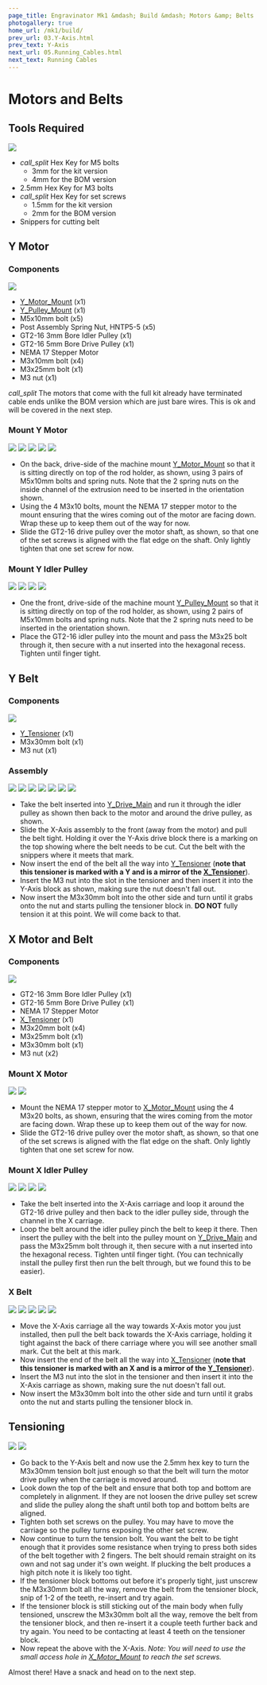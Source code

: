 ```yaml
---
page_title: Engravinator Mk1 &mdash; Build &mdash; Motors &amp; Belts
photogallery: true
home_url: /mk1/build/
prev_url: 03.Y-Axis.html
prev_text: Y-Axis
next_url: 05.Running_Cables.html
next_text: Running Cables
---
```

# Motors and Belts

## Tools Required

<a href="/mk1/img/build/057.jpg" data-imagelightbox="a"><img src="/mk1/img/build/thumb/057.jpg"></a>

- <i class="material-icons">call_split</i> Hex Key for M5 bolts
  - 3mm for the kit version
  - 4mm for the BOM version
- 2.5mm Hex Key for M3 bolts
- <i class="material-icons">call_split</i> Hex Key for set screws
  - 1.5mm for the kit version
  - 2mm for the BOM version
- Snippers for cutting belt

## Y Motor

### Components

<a href="/mk1/img/build/058.jpg" data-imagelightbox="b"><img src="/mk1/img/build/thumb/058.jpg"></a>

- <span class="dot red"></span> [Y_Motor_Mount](https://github.com/ManiacalLabs/Engravinator/blob/master/Mk1/Fabrication/3D_Printed/Core_Components/Y_Motor_Mount.stl) (x1)
- <span class="dot orange"></span> [Y_Pulley_Mount](https://github.com/ManiacalLabs/Engravinator/blob/master/Mk1/Fabrication/3D_Printed/Core_Components/Y_Pulley_Mount.stl) (x1)
- M5x10mm bolt (x5)
- Post Assembly Spring Nut, HNTP5-5 (x5)
- <span class="dot green"></span> GT2-16 3mm Bore Idler Pulley (x1)
- <span class="dot purple"></span> GT2-16 5mm Bore Drive Pulley (x1)
- <span class="dot blue"></span> NEMA 17 Stepper Motor
- <span class="dot cyan"></span> M3x10mm bolt (x4)
- <span class="dot yellow"></span> M3x25mm bolt (x1)
- M3 nut (x1)

<div class="callout warning">
<i class="material-icons">call_split</i> The motors that come with the full kit already have terminated cable ends unlike the BOM version which are just bare wires. This is ok and will be covered in the next step.
</div>


### Mount Y Motor

<a href="/mk1/img/build/059.jpg" data-imagelightbox="c"><img src="/mk1/img/build/thumb/059.jpg"></a>
<a href="/mk1/img/build/060.jpg" data-imagelightbox="c"><img src="/mk1/img/build/thumb/060.jpg"></a>
<a href="/mk1/img/build/061.jpg" data-imagelightbox="c"><img src="/mk1/img/build/thumb/061.jpg"></a>
<a href="/mk1/img/build/062.jpg" data-imagelightbox="c"><img src="/mk1/img/build/thumb/062.jpg"></a>
<a href="/mk1/img/build/062b.jpg" data-imagelightbox="c"><img src="/mk1/img/build/thumb/062b.jpg"></a>

- On the back, drive-side of the machine mount [Y_Motor_Mount](https://github.com/ManiacalLabs/Engravinator/blob/master/Mk1/Fabrication/3D_Printed/Core_Components/Y_Motor_Mount.stl) so that it is sitting directly on top of the rod holder, as shown, using 3 pairs of M5x10mm bolts and spring nuts. Note that the 2 spring nuts on the inside channel of the extrusion need to be inserted in the orientation shown.
- Using the 4 M3x10 bolts, mount the NEMA 17 stepper motor to the mount ensuring that the wires coming out of the motor are facing down. Wrap these up to keep them out of the way for now.
- Slide the GT2-16 drive pulley over the motor shaft, as shown, so that one of the set screws is aligned with the flat edge on the shaft. Only lightly tighten that one set screw for now.

### Mount Y Idler Pulley

<a href="/mk1/img/build/063.jpg" data-imagelightbox="d"><img src="/mk1/img/build/thumb/063.jpg"></a>
<a href="/mk1/img/build/064.jpg" data-imagelightbox="d"><img src="/mk1/img/build/thumb/064.jpg"></a>
<a href="/mk1/img/build/065.jpg" data-imagelightbox="d"><img src="/mk1/img/build/thumb/065.jpg"></a>
<a href="/mk1/img/build/066.jpg" data-imagelightbox="d"><img src="/mk1/img/build/thumb/066.jpg"></a>

- One the front, drive-side of the machine mount [Y_Pulley_Mount](https://github.com/ManiacalLabs/Engravinator/blob/master/Mk1/Fabrication/3D_Printed/Core_Components/Y_Pulley_Mount.stl) so that it is sitting directly on top of the rod holder, as shown, using 2 pairs of M5x10mm bolts and spring nuts. Note that the 2 spring nuts need to be inserted in the orientation shown.
- Place the GT2-16 idler pulley into the mount and pass the M3x25 bolt through it, then secure with a nut inserted into the hexagonal recess. Tighten until finger tight.


## Y Belt

### Components

<a href="/mk1/img/build/067.jpg" data-imagelightbox="e"><img src="/mk1/img/build/thumb/067.jpg"></a>

- <span class="dot red"></span> [Y_Tensioner](https://github.com/ManiacalLabs/Engravinator/blob/master/Mk1/Fabrication/3D_Printed/Core_Components/Y_Tensioner.stl) (x1)
- <span class="dot green"></span> M3x30mm bolt (x1)
- <span class="dot blue"></span> M3 nut (x1)

### Assembly

<a href="/mk1/img/build/068.jpg" data-imagelightbox="f"><img src="/mk1/img/build/thumb/068.jpg"></a>
<a href="/mk1/img/build/069.jpg" data-imagelightbox="f"><img src="/mk1/img/build/thumb/069.jpg"></a>
<a href="/mk1/img/build/070.jpg" data-imagelightbox="f"><img src="/mk1/img/build/thumb/070.jpg"></a>
<a href="/mk1/img/build/071.jpg" data-imagelightbox="f"><img src="/mk1/img/build/thumb/071.jpg"></a>
<a href="/mk1/img/build/072.jpg" data-imagelightbox="f"><img src="/mk1/img/build/thumb/072.jpg"></a>
<a href="/mk1/img/build/073.jpg" data-imagelightbox="f"><img src="/mk1/img/build/thumb/073.jpg"></a>
<a href="/mk1/img/build/074.jpg" data-imagelightbox="f"><img src="/mk1/img/build/thumb/074.jpg"></a>

- Take the belt inserted into [Y_Drive_Main](https://github.com/ManiacalLabs/Engravinator/blob/master/Mk1/Fabrication/3D_Printed/Core_Components/Y_Drive_Main.stl) and run it through the idler pulley as shown then back to the motor and around the drive pulley, as shown.
- Slide the X-Axis assembly to the front (away from the motor) and pull the belt tight. Holding it over the Y-Axis drive block there is a marking on the top showing where the belt needs to be cut. Cut the belt with the snippers where it meets that mark.
- Now insert the end of the belt all the way into [Y_Tensioner](https://github.com/ManiacalLabs/Engravinator/blob/master/Mk1/Fabrication/3D_Printed/Core_Components/Y_Tensioner.stl) (**note that this tensioner is marked with a Y and is a mirror of the [X_Tensioner](https://github.com/ManiacalLabs/Engravinator/blob/master/Mk1/Fabrication/3D_Printed/Core_Components/X_Tensioner.stl)**).
- Insert the M3 nut into the slot in the tensioner and then insert it into the Y-Axis block as shown, making sure the nut doesn't fall out.
- Now insert the M3x30mm bolt into the other side and turn until it grabs onto the nut and starts pulling the tensioner block in. **DO NOT** fully tension it at this point. We will come back to that.

## X Motor and Belt

### Components

<a href="/mk1/img/build/075.jpg" data-imagelightbox="g"><img src="/mk1/img/build/thumb/075.jpg"></a>

- <span class="dot yellow"></span> GT2-16 3mm Bore Idler Pulley (x1)
- <span class="dot orange"></span> GT2-16 5mm Bore Drive Pulley (x1)
- <span class="dot red"></span> NEMA 17 Stepper Motor
- <span class="dot green"></span> [X_Tensioner](https://github.com/ManiacalLabs/Engravinator/blob/master/Mk1/Fabrication/3D_Printed/Core_Components/X_Tensioner.stl) (x1)
- <span class="dot blue"></span> M3x20mm bolt (x4)
- <span class="dot purple"></span> M3x25mm bolt (x1)
- <span class="dot cyan"></span> M3x30mm bolt (x1)
- M3 nut (x2)

### Mount X Motor

<a href="/mk1/img/build/076.jpg" data-imagelightbox="h"><img src="/mk1/img/build/thumb/076.jpg"></a>
<a href="/mk1/img/build/077.jpg" data-imagelightbox="h"><img src="/mk1/img/build/thumb/077.jpg"></a>

- Mount the NEMA 17 stepper motor to [X_Motor_Mount](https://github.com/ManiacalLabs/Engravinator/blob/master/Mk1/Fabrication/3D_Printed/Core_Components/X_Motor_Mount.stl) using the 4 M3x20 bolts, as shown, ensuring that the wires coming from the motor are facing down. Wrap these up to keep them out of the way for now.
- Slide the GT2-16 drive pulley over the motor shaft, as shown, so that one of the set screws is aligned with the flat edge on the shaft. Only lightly tighten that one set screw for now.

### Mount X Idler Pulley

<a href="/mk1/img/build/078.jpg" data-imagelightbox="i"><img src="/mk1/img/build/thumb/078.jpg"></a>
<a href="/mk1/img/build/079.jpg" data-imagelightbox="i"><img src="/mk1/img/build/thumb/079.jpg"></a>
<a href="/mk1/img/build/080.jpg" data-imagelightbox="i"><img src="/mk1/img/build/thumb/080.jpg"></a>
<a href="/mk1/img/build/081.jpg" data-imagelightbox="i"><img src="/mk1/img/build/thumb/081.jpg"></a>

- Take the belt inserted into the X-Axis carriage and loop it around the GT2-16 drive pulley and then back to the idler pulley side, through the channel in the X carriage.
- Loop the belt around the idler pulley pinch the belt to keep it there. Then insert the pulley with the belt into the pulley mount on [Y_Drive_Main](https://github.com/ManiacalLabs/Engravinator/blob/master/Mk1/Fabrication/3D_Printed/Core_Components/Y_Drive_Main.stl) and pass the M3x25mm bolt through it, then secure with a nut inserted into the hexagonal recess. Tighten until finger tight. (You can technically install the pulley first then run the belt through, but we found this to be easier).

### X Belt

<a href="/mk1/img/build/082.jpg" data-imagelightbox="j"><img src="/mk1/img/build/thumb/082.jpg"></a>
<a href="/mk1/img/build/083.jpg" data-imagelightbox="j"><img src="/mk1/img/build/thumb/083.jpg"></a>
<a href="/mk1/img/build/084.jpg" data-imagelightbox="j"><img src="/mk1/img/build/thumb/084.jpg"></a>
<a href="/mk1/img/build/085.jpg" data-imagelightbox="j"><img src="/mk1/img/build/thumb/085.jpg"></a>
<a href="/mk1/img/build/086.jpg" data-imagelightbox="j"><img src="/mk1/img/build/thumb/086.jpg"></a>

- Move the X-Axis carriage all the way towards X-Axis motor you just installed, then pull the belt back towards the X-Axis carriage, holding it tight against the back of there carriage where you will see another small mark. Cut the belt at this mark.
- Now insert the end of the belt all the way into [X_Tensioner](https://github.com/ManiacalLabs/Engravinator/blob/master/Mk1/Fabrication/3D_Printed/Core_Components/X_Tensioner.stl) (**note that this tensioner is marked with an X and is a mirror of the [Y_Tensioner](https://github.com/ManiacalLabs/Engravinator/blob/master/Mk1/Fabrication/3D_Printed/Core_Components/Y_Tensioner.stl)**).
- Insert the M3 nut into the slot in the tensioner and then insert it into the X-Axis carriage as shown, making sure the nut doesn't fall out.
- Now insert the M3x30mm bolt into the other side and turn until it grabs onto the nut and starts pulling the tensioner block in.

## Tensioning

<a href="/mk1/img/build/087.jpg" data-imagelightbox="k"><img src="/mk1/img/build/thumb/087.jpg"></a>
<a href="/mk1/img/build/088.jpg" data-imagelightbox="k"><img src="/mk1/img/build/thumb/088.jpg"></a>

- Go back to the Y-Axis belt and now use the 2.5mm hex key to turn the M3x30mm tension bolt just enough so that the belt will turn the motor drive pulley when the carriage is moved around.
- Look down the top of the belt and ensure that both top and bottom are completely in alignment. If they are not loosen the drive pulley set screw and slide the pulley along the shaft until both top and bottom belts are aligned.
- Tighten both set screws on the pulley. You may have to move the carriage so the pulley turns exposing the other set screw.
- Now continue to turn the tension bolt. You want the belt to be tight enough that it provides some resistance when trying to press both sides of the belt together with 2 fingers. The belt should remain straight on its own and not sag under it's own weight. If plucking the belt produces a high pitch note it is likely too tight.
- If the tensioner block bottoms out before it's properly tight, just unscrew the M3x30mm bolt all the way, remove the belt from the tensioner block, snip of 1-2 of the teeth, re-insert and try again.
- If the tensioner block is still sticking out of the main body when fully tensioned, unscrew the M3x30mm bolt all the way, remove the belt from the tensioner block, and then re-insert it a couple teeth further back and try again. You need to be contacting at least 4 teeth on the tensioner block.
- Now repeat the above with the X-Axis. *Note: You will need to use the small access hole in [X_Motor_Mount](https://github.com/ManiacalLabs/Engravinator/blob/master/Mk1/Fabrication/3D_Printed/Core_Components/X_Motor_Mount.stl) to reach the set screws.*

Almost there! Have a snack and head on to the next step.
